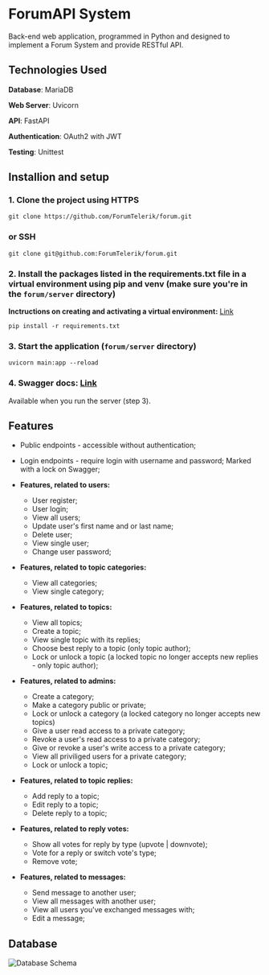 
# ForumAPI System

Back-end web application, programmed in Python and designed to implement a Forum System and provide RESTful API.

## Technologies Used

**Database**: MariaDB

**Web Server**: Uvicorn

**API**: FastAPI

**Authentication**: OAuth2 with JWT

**Testing**: Unittest

## Installion and setup

### 1. Clone the project using HTTPS

```
git clone https://github.com/ForumTelerik/forum.git
```

### or SSH

```
git clone git@github.com:ForumTelerik/forum.git
```

### 2. Install the packages listed in the **requirements.txt** file in a virtual environment using pip and venv (make sure you're in the `forum/server` directory)

**Inctructions on creating and activating a virtual environment:** [Link](https://packaging.python.org/en/latest/guides/installing-using-pip-and-virtual-environments/)

```
pip install -r requirements.txt
```

### 3. Start the application (`forum/server` directory)

```
uvicorn main:app --reload
```

### 4. Swagger docs: [Link](http://127.0.0.1:8000/docs)

Available when you run the server (step 3).

## Features

- Public endpoints - accessible without authentication;
- Login endpoints - require login with username and password; Marked with a lock on Swagger;
  
- **Features, related to users:**
  * User register;
  * User login;
  * View all users;
  * Update user's first name and or last name;
  * Delete user;
  * View single user;
  * Change user password;

- **Features, related to topic categories:**
  * View all categories;
  * View single category;

- **Features, related to topics:**
  * View all topics;
  * Create a topic;
  * View single topic with its replies;
  * Choose best reply to a topic (only topic author);
  * Lock or unlock a topic (a locked topic no longer accepts new replies - only topic author);

- **Features, related to admins:**
  * Create a category;
  * Make a category public or private;
  * Lock or unlock a category (a locked category no longer accepts new topics)
  * Give a user read access to a private category;
  * Revoke a user's read access to a private category;
  * Give or revoke a user's write access to a private category;
  * View all priviliged users for a private category;
  * Lock or unlock a topic;

- **Features, related to topic replies:**
  * Add reply to a topic;
  * Edit reply to a topic;
  * Delete reply to a topic;

- **Features, related to reply votes:**
  * Show all votes for reply by type (upvote | downvote);
  * Vote for a reply or switch vote's type;
  * Remove vote;

- **Features, related to messages:**
  * Send message to another user;
  * View all messages with another user;
  * View all users you've exchanged messages with;
  * Edit a message;

## Database

![Database Schema](./db_schema.png)
